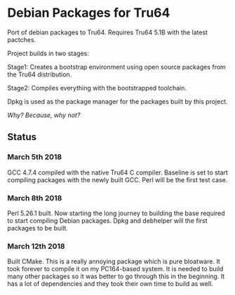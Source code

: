 # Debian Packages for Tru64

Port of debian packages to Tru64. Requires Tru64 5.1B with the latest
pactches.

Project builds in two stages:

Stage1: Creates a bootstrap environment using open source packages
        from the Tru64 distribution.

Stage2: Compiles everything with the bootstrapped toolchain.


Dpkg is used as the package manager for the packages built by this project.

*Why? Because, why not?*

## Status

### March 5th 2018

GCC 4.7.4 compiled with the native Tru64 C compiler. Baseline is set to start
compiling packages with the newly built GCC. Perl will be the first test case.

### March 8th 2018

Perl 5.26.1 built. Now starting the long journey to building the base required
to start compiling Debian packages. Dpkg and debhelper will the first packages
to be built.

### March 12th 2018

Built CMake. This is a really annoying package which is pure bloatware. It
took forever to compile it on my PC164-based system. It is needed to build
many other packages so it was better to go through this in the beginning.
It has a lot of dependencies and they took their own time to build as well.
